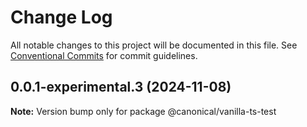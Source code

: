 # Change Log

All notable changes to this project will be documented in this file.
See [Conventional Commits](https://conventionalcommits.org) for commit guidelines.

## 0.0.1-experimental.3 (2024-11-08)

**Note:** Version bump only for package @canonical/vanilla-ts-test
